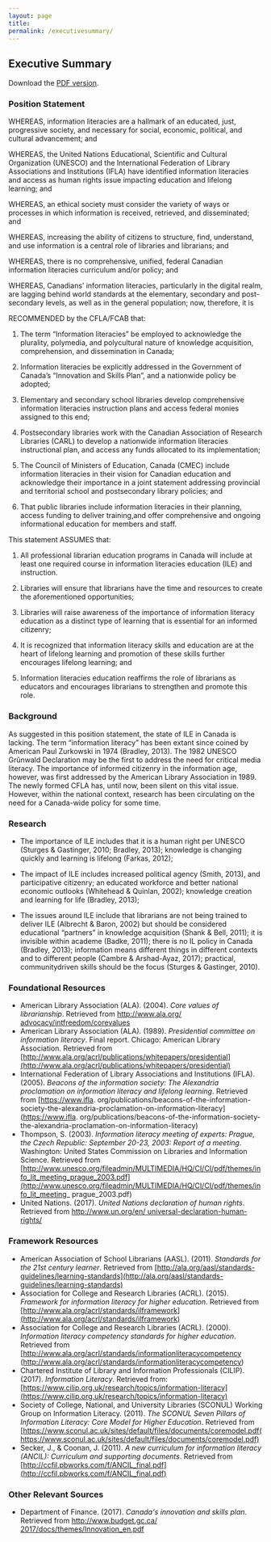 ```yaml
---
layout: page
title: 
permalink: /executivesummary/
---
```


## Executive Summary

Download the [PDF version]().

### Position Statement

WHEREAS, information literacies are a hallmark of an educated, just, progressive society, and necessary for social, economic, political, and cultural advancement; and

WHEREAS, the United Nations Educational, Scientific and Cultural Organization (UNESCO) and the International Federation of Library Associations and Institutions (IFLA) have identified information literacies and access as human rights issue impacting education and lifelong learning; and

WHEREAS, an ethical society must consider the variety of ways or processes in which information is received, retrieved, and disseminated; and

WHEREAS, increasing the ability of citizens to structure, find, understand, and use information is a central role of libraries and librarians; and

WHEREAS, there is no comprehensive, unified, federal Canadian information literacies curriculum and/or policy; and

WHEREAS, Canadians’ information literacies, particularly in the digital realm, are lagging behind world standards at the elementary, secondary and post-secondary levels, as well as in the general population; now, therefore, it is

RECOMMENDED by the CFLA/FCAB that:

1. The term “Information literacies” be employed to acknowledge the plurality, polymedia, and polycultural nature of knowledge acquisition, comprehension, and dissemination in Canada;

2. Information literacies be explicitly addressed in the Government of Canada’s “Innovation and Skills Plan”, and a nationwide policy be adopted;

3. Elementary and secondary school libraries develop comprehensive information literacies instruction plans and access federal monies assigned to this end;

4. Postsecondary libraries work with the Canadian Association of Research Libraries (CARL) to develop a nationwide information literacies instructional plan, and access any funds allocated to its implementation;

5. The Council of Ministers of Education, Canada (CMEC) include information literacies in their vision for Canadian education and acknowledge their importance in a joint statement addressing provincial and territorial school and postsecondary library policies; and

6. That public libraries include information literacies in their planning, access funding to deliver training,and offer comprehensive and ongoing informational education for members and staff.

This statement ASSUMES that:

1. All professional librarian education programs in Canada will include at least one required course in information
literacies education (ILE) and instruction.

2. Libraries will ensure that librarians have the time and resources to create the aforementioned opportunities;

3. Libraries will raise awareness of the importance of information literacy education as a distinct type of
learning that is essential for an informed citizenry;

4. It is recognized that information literacy skills and education are at the heart of lifelong learning and promotion
of these skills further encourages lifelong learning; and

5. Information literacies education reaffirms the role of librarians as educators and encourages librarians to
strengthen and promote this role.

### Background

As suggested in this position statement, the state of ILE in Canada is lacking. The term “information literacy” has been extant since coined by American Paul Zurkowski in 1974 (Bradley, 2013). The 1982 UNESCO Grûnwald Declaration may be the first to address the need for critical media literacy. The importance of informed citizenry in the information age, however, was first addressed by the American Library Association in 1989. The newly formed CFLA has, until now, been silent on this vital issue. However, within the national context, research has been circulating on the need for a Canada-wide policy for some time.

### Research

* The importance of ILE includes that it is a human right per UNESCO (Sturges & Gastinger, 2010; Bradley,
2013); knowledge is changing quickly and learning is lifelong (Farkas, 2012);

* The impact of ILE includes increased political agency (Smith, 2013), and participative citizenry; an educated
workforce and better national economic outlooks (Whitehead & Quinlan, 2002); knowledge creation and
learning for life (Bradley, 2013);

* The issues around ILE include that librarians are not being trained to deliver ILE (Albrecht & Baron, 2002)
but should be considered educational “partners” in knowledge acquisition (Shank & Bell, 2011); it is invisible
within academe (Badke, 2011); there is no IL policy in Canada (Bradley, 2013); information means different
things in different contexts and to different people (Cambre & Arshad-Ayaz, 2017); practical, communitydriven
skills should be the focus (Sturges & Gastinger, 2010).

### Foundational Resources

* American Library Association (ALA). (2004). *Core values of librarianship*. Retrieved from [http://www.ala.org/
advocacy/intfreedom/corevalues](http://www.ala.org/advocacy/intfreedom/corevalues)
* American Library Association (ALA). (1989). *Presidential committee on information literacy*. Final report. Chicago:
American Library Association. Retrieved from [http://www.ala.org/acrl/publications/whitepapers/presidential](http://www.ala.org/acrl/publications/whitepapers/presidential)
* International Federation of Library Associations and Institutions (IFLA). (2005). *Beacons of the information
society: The Alexandria proclamation on information literacy and lifelong learning*. Retrieved from [https://www.ifla.
org/publications/beacons-of-the-information-society-the-alexandria-proclamation-on-information-literacy](https://www.ifla.
org/publications/beacons-of-the-information-society-the-alexandria-proclamation-on-information-literacy)
* Thompson, S. (2003). *Information literacy meeting of experts: Prague, the Czech Republic: September 20-23, 2003:
Report of a meeting*. Washington: United States Commission on Libraries and Information Science. Retrieved
from [http://www.unesco.org/fileadmin/MULTIMEDIA/HQ/CI/CI/pdf/themes/info_lit_meeting_prague_2003.pdf](http://www.unesco.org/fileadmin/MULTIMEDIA/HQ/CI/CI/pdf/themes/info_lit_meeting_
prague_2003.pdf)
* United Nations. (2017). *United Nations declaration of human rights*. Retrieved from [http://www.un.org/en/
universal-declaration-human-rights/](http://www.un.org/en/universal-declaration-human-rights/)

### Framework Resources

* American Association of School Librarians (AASL). (2011). *Standards for the 21st century learner*. Retrieved
from [http://ala.org/aasl/standards-guidelines/learning-standards](http://ala.org/aasl/standards-guidelines/learning-standards)
* Association for College and Research Libraries (ACRL). (2015). *Framework for information literacy for higher
education*. Retrieved from [http://www.ala.org/acrl/standards/ilframework](http://www.ala.org/acrl/standards/ilframework)
* Association for College and Research Libraries (ACRL). (2000). *Information literacy competency standards for
higher education*. Retrieved from [http://www.ala.org/acrl/standards/informationliteracycompetency (http://www.ala.org/acrl/standards/informationliteracycompetency)
* Chartered Institute of Library and Information Professionals (CILIP). (2017). *Information Literacy*. Retrieved
from: [https://www.cilip.org.uk/research/topics/information-literacy](https://www.cilip.org.uk/research/topics/information-literacy)
* Society of College, National, and University Libraries (SCONUL) Working Group on Information Literacy.
(2011). *The SCONUL Seven Pillars of Information Literacy: Core Model for Higher Education*. Retrieved from [https://www.sconul.ac.uk/sites/default/files/documents/coremodel.pdf(https://www.sconul.ac.uk/sites/default/files/documents/coremodel.pdf)
* Secker, J., & Coonan, J. (2011). *A new curriculum for information literacy (ANCIL): Curriculum and supporting
documents*. Retrieved from [http://ccfil.pbworks.com/f/ANCIL_final.pdf](http://ccfil.pbworks.com/f/ANCIL_final.pdf)

### Other Relevant Sources

* Department of Finance. (2017). *Canada's innovation and skills plan*. Retrieved from [http://www.budget.gc.ca/
2017/docs/themes/Innovation_en.pdf](http://www.budget.gc.ca/2017/docs/themes/Innovation_en.pdf)










